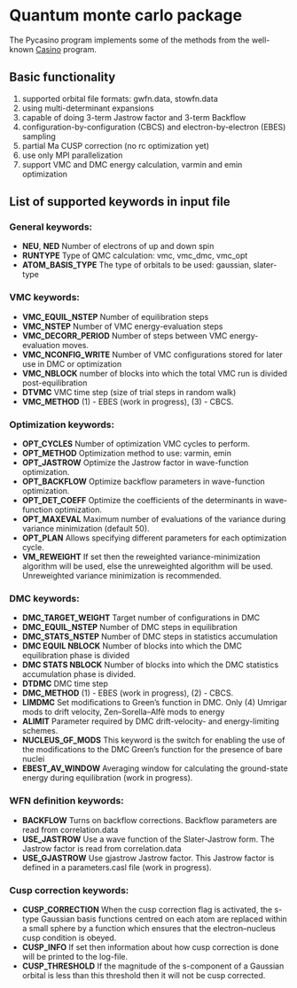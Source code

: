 # Quantum monte carlo package

The Pycasino program implements some of the methods from the well-known [Casino](https://vallico.net/casinoqmc/) program.

## Basic functionality

1. supported orbital file formats: gwfn.data, stowfn.data
2. using multi-determinant expansions
3. capable of doing 3-term Jastrow factor and 3-term Backflow
4. configuration-by-configuration (CBCS) and electron-by-electron (EBES) sampling
5. partial Ma CUSP correction (no rc optimization yet)
6. use only MPI parallelization
7. support VMC and DMC energy calculation, varmin and emin optimization

## List of supported keywords in input file

### General keywords:
* **NEU**, **NED** Number of electrons of up and down spin
* **RUNTYPE** Type of QMC calculation: vmc, vmc_dmc, vmc_opt
* **ATOM_BASIS_TYPE** The type of orbitals to be used: gaussian, slater-type

### VMC keywords:
* **VMC_EQUIL_NSTEP** Number of equilibration steps
* **VMC_NSTEP** Number of VMC energy-evaluation steps
* **VMC_DECORR_PERIOD** Number of steps between VMC energy-evaluation moves.
* **VMC_NCONFIG_WRITE** Number of VMC configurations stored for later use in DMC or optimization
* **VMC_NBLOCK** number of blocks into which the total VMC run is divided post-equilibration
* **DTVMC** VMC time step (size of trial steps in random walk)
* **VMC_METHOD** (1) - EBES (work in progress), (3) - CBCS.

### Optimization keywords:
* **OPT_CYCLES** Number of optimization VMC cycles to perform.
* **OPT_METHOD** Optimization method to use: varmin, emin
* **OPT_JASTROW** Optimize the Jastrow factor in wave-function optimization.
* **OPT_BACKFLOW** Optimize backflow parameters in wave-function optimization.
* **OPT_DET_COEFF** Optimize the coefficients of the determinants in wave-function optimization.
* **OPT_MAXEVAL** Maximum number of evaluations of the variance during variance minimization (default 50).
* **OPT_PLAN** Allows specifying different parameters for each optimization cycle.
* **VM_REWEIGHT** If set then the reweighted variance-minimization algorithm will be used, else the unreweighted algorithm will be used.
Unreweighted variance minimization is recommended.

### DMC keywords:
* **DMC_TARGET_WEIGHT** Target number of configurations in DMC
* **DMC_EQUIL_NSTEP** Number of DMC steps in equilibration
* **DMC_STATS_NSTEP** Number of DMC steps in statistics accumulation
* **DMC EQUIL NBLOCK** Number of blocks into which the DMC equilibration phase is divided
* **DMC STATS NBLOCK** Number of blocks into which the DMC statistics accumulation phase is divided.
* **DTDMC** DMC time step
* **DMC_METHOD** (1) - EBES (work in progress), (2) - CBCS.
* **LIMDMC** Set modifications to Green’s function in DMC. Only (4) Umrigar mods to drift velocity, Zen–Sorella–Alfè mods to energy
* **ALIMIT** Parameter required by DMC drift-velocity- and energy-limiting schemes.
* **NUCLEUS_GF_MODS** This keyword is the switch for enabling the use of the modifications to the DMC Green’s function for the presence of bare nuclei
* **EBEST_AV_WINDOW** Averaging window for calculating the ground-state energy during equilibration (work in progress).

### WFN definition keywords:
* **BACKFLOW** Turns on backflow corrections. Backflow parameters are read from correlation.data
* **USE_JASTROW**  Use a wave function of the Slater-Jastrow form. The Jastrow factor is read from correlation.data
* **USE_GJASTROW** Use gjastrow Jastrow factor. This Jastrow factor is defined in a parameters.casl file (work in progress).

### Cusp correction keywords:
* **CUSP_CORRECTION**  When the cusp correction flag is activated, the s-type Gaussian basis functions centred on each atom are replaced
within a small sphere by a function which ensures that the electron–nucleus cusp condition is obeyed.
* **CUSP_INFO** If set then information about how cusp correction is done will be printed to the log-file.
* **CUSP_THRESHOLD** If the magnitude of the s-component of a Gaussian orbital is less than this threshold then it will not be cusp corrected.
